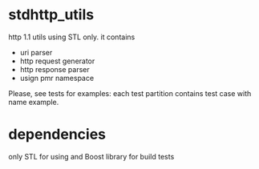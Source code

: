 # stdhttp_utils
http 1.1 utils using STL only. it contains
- uri parser
- http request generator
- http response parser
- usign pmr namespace

Please, see tests for examples: each test partition contains test case with name example.

# dependencies
only STL for using
and Boost library for build tests
